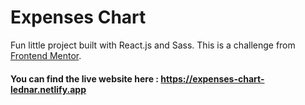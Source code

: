 # Expenses Chart

Fun little project built with React.js and Sass. This is a challenge from [Frontend Mentor](https://www.frontendmentor.io/challenges/expenses-chart-component-e7yJBUdjwt).

#### You can find the live website here : https://expenses-chart-lednar.netlify.app

